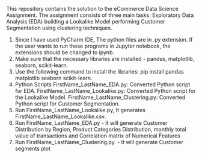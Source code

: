 This repository contains the solution to the eCommerce Data Science Assignment. The assignment consists of three main tasks: 
Exploratory Data Analysis (EDA) 
building a Lookalike Model
performing Customer Segmentation using clustering techniques.

1. Since I have used PyCharm IDE, The python files are in .py extension. If the user wants to run these programs in Jupyter notebook, the extensions should be changed to ipynb.
2. Make sure that the necessary libraries are installed - pandas, matplotlib, seaborn, scikit-learn.
3. Use the following command to install the libraries: pip install pandas matplotlib seaborn scikit-learn.
4. Python Scripts
   FirstName_LastName_EDA.py: Converted Python script for EDA.
   FirstName_LastName_Lookalike.py: Converted Python script for the Lookalike Model.
   FirstName_LastName_Clustering.py: Converted Python script for Customer Segmentation.
5. Run FirstName_LastName_Lookalike.py, It generates FirstName_LastName_Lookalike.csv.
6. Run FirstName_LastName_EDA.py - It will generate Customer Distribution by Region, Product Categories Distribution, monthly total value of transactions and Correlation matrix of Numerical Features
7. Run FirstName_LastName_Clustering.py. - It will generate Customer segments plot
